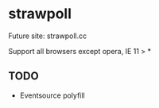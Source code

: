 # strawpoll
Future site: strawpoll.cc

Support all browsers except opera, IE 11 > *

## TODO
- Eventsource polyfill
